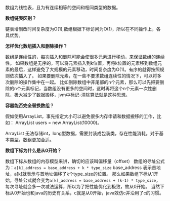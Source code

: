 数组为线性表，且为有连续相等的空间和相同类型的数据。


**数组链表区别？**

链表增删改时间复杂度为O(1),数组根据下标访问为O(1)，所以在不同操作上，各具优势。


**怎样优化数组插入和删除操作？**

数组是连续性的，每次插入和删除可能会使很多元素进行移动，来保证数组的连续性。
如果数组是无序的，可以将元素插入到k位置，再将k位置的元素移到数组元素的最后，这样避免了大规模的元素移动，时间复杂度为O(1)。有序的就得按照规则依次插入了。
如果要删除元素，在一些不要求数组连续性的情况下，可以将多次删除的操作集中在一起。
比如删除数组中非尾部的n个元素，那么可以先把要删除的n个元素标记，当数组没有更多的空间时，这时再将这个n个元素一次性删除，极大减少了数据搬移，jvm中标记-清除算法就是这种思想。


**容器能否完全替换数组？**

假如使用ArrayList，事先指定大小可以避免很多内存申请和数据搬移的工作，比如：
ArrayList<User> users = new ArrayList(10000)。  
  
ArrayList 无法存储int，long型数据，需要封装成包装类，存在性能消耗。对于基本类型，数组更加合适。


**数组下标为什么是从0开始？**

数组下标从数组的内存模型来讲，确切的应该叫偏移量（offset）
数组的寻址公式为：`a[k]_address = base_address + k * type_size`
base_address 表示首地址，a[k]就表示与首地址偏移了k个type_size的位置。
那么如果数组下标从1开始，寻址公式就会变为`a[k]_address = base_address + (k-1) * type_size`，每次寻址就会多一次减法运算，所以为了把性能优化到极致，故从0开始。
当然下标从0开始也和java的历史有关系，c就是从0开始，java效仿c并沿用了c的习惯。
